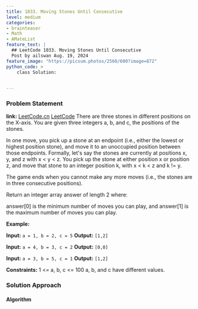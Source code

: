 ```yaml
---
title: 1033. Moving Stones Until Consecutive
level: medium
categories:
- brainteaser
- Math
- AMateList
feature_text: |
  ## LeetCode 1033. Moving Stones Until Consecutive
  Post by ailswan Aug. 19, 2024
feature_image: "https://picsum.photos/2560/600?image=872"
python_code: >
    class Solution:
   

---
```


### Problem Statement
**link:**
[LeetCode.cn](https://leetcode.cn/problems/moving-stones-until-consecutive/)
[LeetCode](https://leetcode.com/moving-stones-until-consecutive/)
There are three stones in different positions on the X-axis. You are given three integers a, b, and c, the positions of the stones.

In one move, you pick up a stone at an endpoint (i.e., either the lowest or highest position stone), and move it to an unoccupied position between those endpoints. Formally, let's say the stones are currently at positions x, y, and z with x < y < z. You pick up the stone at either position x or position z, and move that stone to an integer position k, with x < k < z and k != y.

The game ends when you cannot make any more moves (i.e., the stones are in three consecutive positions).

Return an integer array answer of length 2 where:

answer[0] is the minimum number of moves you can play, and
answer[1] is the maximum number of moves you can play.


**Example:**

**Input:** `a = 1, b = 2, c = 5`
**Output:** `[1,2]`

**Input:** `a = 4, b = 3, c = 2`
**Output:** `[0,0]`

**Input:** `a = 3, b = 5, c = 1`
**Output:** `[1,2]`

**Constraints:**
1 <= a, b, c <= 100
a, b, and c have different values.

### Solution Approach
 
#### Algorithm
 